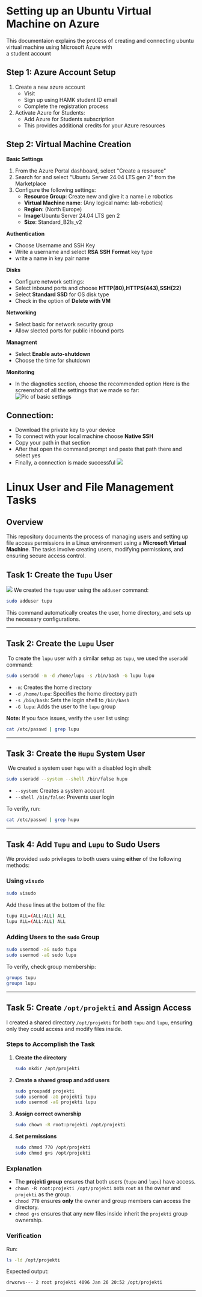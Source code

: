 # Setting up an Ubuntu Virtual Machine on Azure
This documentaion explains the process of creating and connecting ubuntu virtual machine using Microsoft Azure with  
a student account
## Step 1: Azure Account Setup
1. Create a new azure account
     - Visit [](Portal.azure.com)
     - Sign up using HAMK student ID email
     - Complete the registration process
2. Activate Azure for Students:
     - Add Azure for Students subscription
     - This provides additional credits for your Azure resources
## Step 2: Virtual Machine Creation
**Basic Settings**
1. From the Azure Portal dashboard, select "Create a resource"
2. Search for and select "Ubuntu Server 24.04 LTS gen 2" from the Marketplace
3. Configure the following settings:
     - **Resource Group**: Create new and give it a name i.e robotics
     - **Virtual Machine name**: (Any logical name: lab-robotics)
     - **Region**: (North Europe)
     - **Image**:Ubuntu Server 24.04 LTS gen 2
     - **Size**:  Standard_B2ls_v2

 **Authentication**
 - Choose Username and SSH Key
 - Write a username and select **RSA SSH Format** key type
 - write a name in  key pair name
   
 **Disks**
 - Configure network settings:
 - Select inbound ports and choose **HTTP(80),HTTPS(443),SSH(22)**
 - Select **Standard SSD** for OS disk type
 - Check in the option of **Delete with VM**

**Networking**
 - Select basic for network security group
 - Allow slected ports for public inbound ports

**Managment**
 - Select **Enable auto-shutdown**
 - Choose the time for shutdown

**Monitoring**
 - In the diagnotics section, choose the recommended option
Here is the screenshot of all the settings that we made so far:
![Pic of basic settings](https://github.com/FawazSalman/linux-management/blob/main/task1/images/azure2.png?raw=true)
## Connection: 
 - Download the private key to your device
 - To connect with your local machine choose **Native SSH**
 - Copy your path in that section
 - After that open the command prompt and paste that path there and select yes
 - Finally, a connection is made successful
![](https://github.com/FawazSalman/linux-management/blob/main/task1/images/azure3.png?raw=true)

# Linux User and File Management Tasks

## Overview
This repository documents the process of managing users and setting up file access permissions in a Linux environment using a **Microsoft Virtual Machine**. The tasks involve creating users, modifying permissions, and ensuring secure access control.

## Task 1: Create the `Tupu` User
![](https://github.com/FawazSalman/linux-management/blob/main/task1/images/task_one.png)
We created the `tupu` user using the `adduser` command:
```bash
sudo adduser tupu
```
This command automatically creates the user, home directory, and sets up the necessary configurations.

---

## Task 2: Create the `Lupu` User
![]()
To create the `lupu` user with a similar setup as `tupu`, we used the `useradd` command:
```bash
sudo useradd -m -d /home/lupu -s /bin/bash -G lupu lupu
```
- `-m`: Creates the home directory
- `-d /home/lupu`: Specifies the home directory path
- `-s /bin/bash`: Sets the login shell to `/bin/bash`
- `-G lupu`: Adds the user to the `lupu` group

**Note:** If you face issues, verify the user list using:
```bash
cat /etc/passwd | grep lupu
```

---

## Task 3: Create the `Hupu` System User
![]()
We created a system user `hupu` with a disabled login shell:
```bash
sudo useradd --system --shell /bin/false hupu
```
- `--system`: Creates a system account
- `--shell /bin/false`: Prevents user login

To verify, run:
```bash
cat /etc/passwd | grep hupu
```

---

## Task 4: Add `Tupu` and `Lupu` to Sudo Users
We provided `sudo` privileges to both users using **either** of the following methods:

### Using `visudo`
```bash
sudo visudo
```
Add these lines at the bottom of the file:
```bash
tupu ALL=(ALL:ALL) ALL
lupu ALL=(ALL:ALL) ALL
```

### Adding Users to the `sudo` Group
```bash
sudo usermod -aG sudo tupu
sudo usermod -aG sudo lupu
```

To verify, check group membership:
```bash
groups tupu
groups lupu
```

---

## Task 5: Create `/opt/projekti` and Assign Access
I created a shared directory `/opt/projekti` for both `tupu` and `lupu`, ensuring only they could access and modify files inside.
![]()
### Steps to Accomplish the Task
1. **Create the directory**
   ```bash
   sudo mkdir /opt/projekti
   ```
2. **Create a shared group and add users**
   ```bash
   sudo groupadd projekti
   sudo usermod -aG projekti tupu
   sudo usermod -aG projekti lupu
   ```
3. **Assign correct ownership**
   ```bash
   sudo chown -R root:projekti /opt/projekti
   ```
4. **Set permissions**
   ```bash
   sudo chmod 770 /opt/projekti
   sudo chmod g+s /opt/projekti
   ```

### Explanation
- The **projekti group** ensures that both users (`tupu` and `lupu`) have access.
- `chown -R root:projekti /opt/projekti` sets `root` as the owner and `projekti` as the group.
- `chmod 770` ensures **only** the owner and group members can access the directory.
- `chmod g+s` ensures that any new files inside inherit the `projekti` group ownership.

### Verification
Run:
```bash
ls -ld /opt/projekti
```
Expected output:
```
drwxrws--- 2 root projekti 4096 Jan 26 20:52 /opt/projekti
```

---



